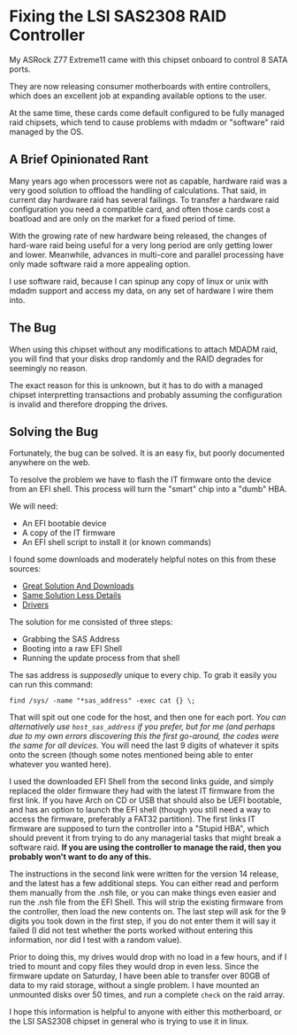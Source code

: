 
# Fixing the LSI SAS2308 RAID Controller

My ASRock Z77 Extreme11 came with this chipset onboard to control 8 SATA ports.

They are now releasing consumer motherboards with entire controllers, which does an excellent job at expanding available options to the user.

At the same time, these cards come default configured to be fully managed raid chipsets, which tend to cause problems with mdadm or "software" raid managed by the OS.


## A Brief Opinionated Rant

Many years ago when processors were not as capable, hardware raid was a very good solution to offload the handling of calculations.  That said, in current day hardware raid has several failings.  To transfer a hardware raid configuration you need a compatible card, and often those cards cost a boatload and are only on the market for a fixed period of time.

With the growing rate of new hardware being released, the changes of hard-ware raid being useful for a very long period are only getting lower and lower.  Meanwhile, advances in multi-core and parallel processing have only made software raid a more appealing option.

I use software raid, because I can spinup any copy of linux or unix with mdadm support and access my data, on any set of hardware I wire them into.


## The Bug

When using this chipset without any modifications to attach MDADM raid, you will find that your disks drop randomly and the RAID degrades for seemingly no reason.

The exact reason for this is unknown, but it has to do with a managed chipset interpretting transactions and probably assuming the configuration is invalid and therefore dropping the drives.


## Solving the Bug

Fortunately, the bug can be solved.  It is an easy fix, but poorly documented anywhere on the web.

To resolve the problem we have to flash the IT firmware onto the device from an EFI shell.  This process will turn the "smart" chip into a "dumb" HBA.

We will need:

- An EFI bootable device
- A copy of the IT firmware
- An EFI shell script to install it (or known commands)

I found some downloads and moderately helpful notes on this from these sources:

- [Great Solution And Downloads](http://lime-technology.com/forum/index.php?topic=26598.0)
- [Same Solution Less Details](http://forum.manjaro.org/index.php?topic=5575.0)
- [Drivers](ftp://ftp.supermicro.com/Driver/SAS/LSI/2308/Firmware/IT/)

The solution for me consisted of three steps:

- Grabbing the SAS Address
- Booting into a raw EFI Shell
- Running the update process from that shell

The sas address is _supposedly_ unique to every chip.  To grab it easily you can run this command:

    find /sys/ -name "*sas_address" -exec cat {} \;

That will spit out one code for the host, and then one for each port.  _You can alternatively use `host_sas_address` if you prefer, but for me (and perhaps due to my own errors discovering this the first go-around, the codes were the same for all devices._  You will need the last 9 digits of whatever it spits onto the screen (though some notes mentioned being able to enter whatever you wanted here).

I used the downloaded EFI Shell from the second links guide, and simply replaced the older firmware they had with the latest IT firmware from the first link.  If you have Arch on CD or USB that should also be UEFI bootable, and has an option to launch the EFI shell (though you still need a way to access the firmware, preferably a FAT32 partition).  The first links IT firmware are supposed to turn the controller into a "Stupid HBA", which should prevent it from trying to do any managerial tasks that might break a software raid.  **If you are using the controller to manage the raid, then you probably won't want to do any of this.**

The instructions in the second link were written for the version 14 release, and the latest has a few additional steps.  You can either read and perform them manually from the .nsh file, or you can make things even easier and run the .nsh file from the EFI Shell.  This will strip the existing firmware from the controller, then load the new contents on.  The last step will ask for the 9 digits you took down in the first step, if you do not enter them it will say it failed (I did not test whether the ports worked without entering this information, nor did I test with a random value).

Prior to doing this, my drives would drop with no load in a few hours, and if I tried to mount and copy files they would drop in even less.  Since the firmware update on Saturday, I have been able to transfer over 80GB of data to my raid storage, without a single problem.  I have mounted an unmounted disks over 50 times, and run a complete `check` on the raid array.

I hope this information is helpful to anyone with either this motherboard, or the LSI SAS2308 chipset in general who is trying to use it in linux.
